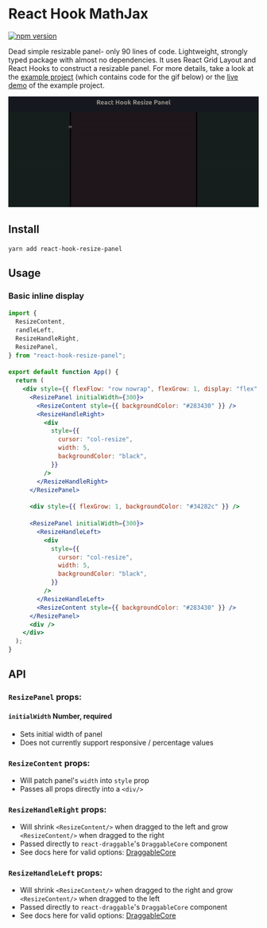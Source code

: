 # React Hook MathJax

[![npm version](https://badge.fury.io/js/react-hook-mathjax.svg)](https://badge.fury.io/js/react-hook-mathjax)

Dead simple resizable panel- only 90 lines of code. Lightweight, strongly typed
package with almost no dependencies. It uses React Grid Layout and React Hooks
to construct a resizable panel. For more details, take a look at the [example
project](https://github.com/jpribyl/react-hook-resize-panel/tree/master/example)
(which contains code for the gif below) or the [live
demo](https://johnpribyl.com/react-hook-resize-panel/) of the example project.

![Example of usage](/demo.gif)

## Install

```
yarn add react-hook-resize-panel
```

## Usage

### Basic inline display

```jsx
import {
  ResizeContent,
  randleLeft,
  ResizeHandleRight,
  ResizePanel,
} from "react-hook-resize-panel";

export default function App() {
  return (
    <div style={{ flexFlow: "row nowrap", flexGrow: 1, display: "flex" }}>
      <ResizePanel initialWidth={300}>
        <ResizeContent style={{ backgroundColor: "#283430" }} />
        <ResizeHandleRight>
          <div
            style={{
              cursor: "col-resize",
              width: 5,
              backgroundColor: "black",
            }}
          />
        </ResizeHandleRight>
      </ResizePanel>

      <div style={{ flexGrow: 1, backgroundColor: "#34282c" }} />

      <ResizePanel initialWidth={300}>
        <ResizeHandleLeft>
          <div
            style={{
              cursor: "col-resize",
              width: 5,
              backgroundColor: "black",
            }}
          />
        </ResizeHandleLeft>
        <ResizeContent style={{ backgroundColor: "#283430" }} />
      </ResizePanel>
      <div />
    </div>
  );
}
```

## API

### `ResizePanel` props:

#### `initialWidth` Number, required

- Sets initial width of panel
- Does not currently support responsive / percentage values

### `ResizeContent` props:

- Will patch panel's `width` into `style` prop
- Passes all props directly into a `<div/>`

### `ResizeHandleRight` props:

- Will shrink `<ResizeContent/>` when dragged to the left and grow `<ResizeContent/>` when dragged to the right
- Passed directly to `react-draggable`'s `DraggableCore` component
- See docs here for valid options: [DraggableCore](https://github.com/react-grid-layout/react-draggable#draggablecore)

### `ResizeHandleLeft` props:

- Will shrink `<ResizeContent/>` when dragged to the right and grow `<ResizeContent/>` when dragged to the left
- Passed directly to `react-draggable`'s `DraggableCore` component
- See docs here for valid options: [DraggableCore](https://github.com/react-grid-layout/react-draggable#draggablecore)
